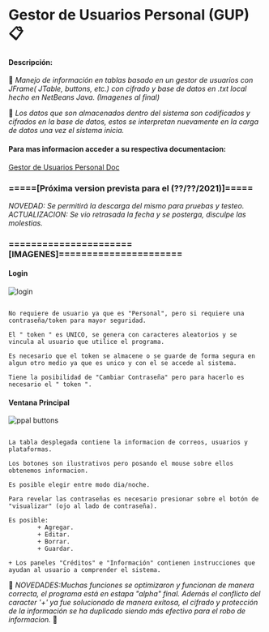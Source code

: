 # Gestor de Usuarios Personal (GUP) 📋
 #### Descripción:                                                                                                                                      
📢 _Manejo de información en tablas basado en un gestor de usuarios con JFrame( JTable, buttons, etc.) con cifrado y base de datos en .txt local hecho en NetBeans Java. (Imagenes al final)_                                                                                                                                                                                       
                                                                                                                                        
📢 _Los datos que son almacenados dentro del sistema son codificados y cifrados en la base de datos, estos se interpretan nuevamente en la carga de datos una vez el sistema inicia._

#### Para mas informacion acceder a su respectiva documentacion: 
<a href="https://codepen.io/tomatotok/full/abWZeee" target="_blank" > Gestor de Usuarios Personal Doc </a>

### =====[Próxima version prevista para el (??/??/2021)]===== 

_NOVEDAD: Se permitirá la descarga del mismo para pruebas y testeo._                                                                                               
_ACTUALIZACION: Se vio retrasada la fecha y se posterga, disculpe las molestias._

### ======================[IMAGENES]======================
 #### Login
 
![login](https://user-images.githubusercontent.com/77556113/122333572-c2d28380-cf0e-11eb-8022-d5870bbeb93c.png)
``` 

No requiere de usuario ya que es "Personal", pero si requiere una contraseña/token para mayor seguridad. 

El " token " es UNICO, se genera con caracteres aleatorios y se vincula al usuario que utilice el programa.

Es necesario que el token se almacene o se guarde de forma segura en algun otro medio ya que es unico y con el se accede al sistema.

Tiene la posibilidad de "Cambiar Contraseña" pero para hacerlo es necesario el " token ".

``` 
#### Ventana Principal

![ppal buttons](https://user-images.githubusercontent.com/77556113/122334527-45a80e00-cf10-11eb-8817-714776d2083f.png)

``` 

La tabla desplegada contiene la informacion de correos, usuarios y plataformas.

Los botones son ilustrativos pero posando el mouse sobre ellos obtenemos informacion.

Es posible elegir entre modo dia/noche.

Para revelar las contraseñas es necesario presionar sobre el botón de "visualizar" (ojo al lado de contraseña).

Es posible:
        + Agregar.
        + Editar.
        + Borrar.
        + Guardar.
        
+ Los paneles "Créditos" e "Información" contienen instrucciones que ayudan al usuario a comprender el sistema.

``` 

🔧 _NOVEDADES:Muchas funciones se optimizaron y funcionan de manera correcta, el programa está en estapa "alpha" final. Además el conflicto del caracter '+' ya fue solucionado de manera exitosa, el cifrado y protección de la información se ha duplicado siendo más efectivo para el robo de informacion._ 🔧
